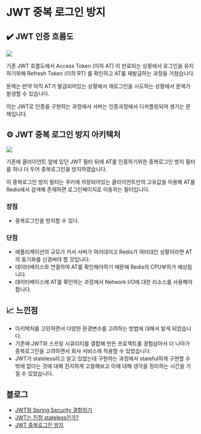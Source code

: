 # JWT 중복 로그인 방지

## ✔️ JWT 인증 흐름도
<img src="https://github.com/garlicpollpoll/Architecture/assets/86602266/fe56be83-2084-48df-9adc-9d4803a7743e">

기존 JWT 흐름도에서 Access Token (이하 AT) 이 만료되는 상황에서 로그인을 유지하기위해 Refresh Token (이하 RT) 를 확인하고 AT를 재발급하는 과정을 거쳤습니다. 

문제는 만약 아직 AT가 발급되어있는 상황에서 재로그인을 시도하는 상황에서 문제가 발생할 수 있습니다. 

이는 JWT로 인증을 구현하는 과정에서 서버는 인증과정에서 디커플링되어 생기는 문제입니다. 

## ⚙️ JWT 중복 로그인 방지 아키텍처
<img src="https://github.com/garlicpollpoll/Architecture/assets/86602266/409f2e83-410d-434b-b4be-72f1b16c64be">

기존에 클라이언트 앞에 있던 JWT 필터 뒤에 AT를 인증하기위한 중복로그인 방지 필터를 하나 더 두어 중복로그인을 방지하였습니다. 

이 중복로그인 방지 필터는 쿠키에 저장되어있는 클라이언트만의 고유값을 이용해 AT를 Redis에서 검색해 존재하면 로그인페이지로 이동하는 필터입니다. 

### 장점
- 중복로그인을 방지할 수 있다.

### 단점
- 애플리케이션의 규모가 커서 서버가 여러대이고 Redis가 여러대인 상황이라면 AT의 동기화를 신경써야 할 것입니다.
- 데이터베이스와 연결하여 AT를 확인해야하기 때문에 Redis의 CPU부하가 예상됩니다.
- 데이터베이스에 AT를 확인하는 과정에서 Network I/O에 대한 리소스를 사용해야합니다.

## 📈 느낀점
- 아키텍처를 고민하면서 다양한 환경변수를 고려하는 방법에 대해서 알게 되었습니다.
- 기존에 JWT와 스프링 시큐리티를 결합해 만든 프로젝트를 경험삼아서 더 나아가 중복로그인을 고려하면서 회사 서비스에 적용할 수 있었습니다.
- JWT가 stateless라고 알고 있었는데 구현하는 과정에서 stateful하게 구현할 수 밖에 없다는 것에 대해 진지하게 고찰해보고 이에 대해 생각을 정리하는 시간을 가질 수 있었습니다.

## 블로그
- [JWT와 Spring Security 결합하기](https://coding-review.tistory.com/382)
- [JWT는 진정 stateless인가?](https://coding-review.tistory.com/511)
- [JWT 중복로그인 방지](https://coding-review.tistory.com/512)

